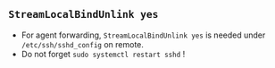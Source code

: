 ## `StreamLocalBindUnlink yes`
- For agent forwarding, `StreamLocalBindUnlink yes` is needed under `/etc/ssh/sshd_config` on remote. 
- Do not forget `sudo systemctl restart sshd` !
